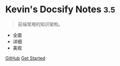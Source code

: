 <!-- _coverpage.md -->


# Kevin's Docsify Notes <small>3.5</small>

> 前端常用的知识架构。

- 全面
- 详细
- 美观

[GitHub](https://github.com/kevinlaizhiyu/MardownNotes)
[Get Started](#docsify)

<!-- ![](tennis.jpeg) -->